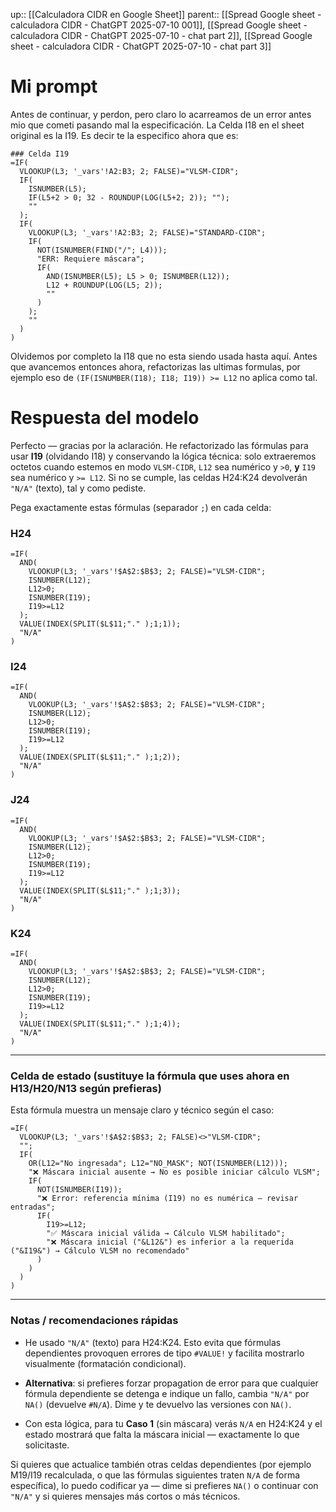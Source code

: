 up:: [[Calculadora CIDR en Google Sheet]]
parent:: [[Spread Google sheet - calculadora CIDR - ChatGPT 2025-07-10 001]],  [[Spread Google sheet - calculadora CIDR - ChatGPT 2025-07-10  - chat part 2]], [[Spread Google sheet - calculadora CIDR - ChatGPT 2025-07-10  - chat part 3]]

# Mi prompt
Antes de continuar, y perdon, pero claro lo acarreamos de un error antes mio que cometi pasando mal la especificación. La Celda I18 en el sheet original es la I19. Es decir te la especifico ahora que es:

```
### Celda I19
=IF(
  VLOOKUP(L3; '_vars'!A2:B3; 2; FALSE)="VLSM-CIDR";
  IF(
    ISNUMBER(L5);
    IF(L5+2 > 0; 32 - ROUNDUP(LOG(L5+2; 2)); "");
    ""
  );
  IF(
    VLOOKUP(L3; '_vars'!A2:B3; 2; FALSE)="STANDARD-CIDR";
    IF(
      NOT(ISNUMBER(FIND("/"; L4)));
      "ERR: Requiere máscara";
      IF(
        AND(ISNUMBER(L5); L5 > 0; ISNUMBER(L12));
        L12 + ROUNDUP(LOG(L5; 2));
        ""
      )
    );
    ""
  )
)
```
Olvidemos por completo la I18 que no esta siendo usada hasta aquí.
Antes que avancemos entonces ahora, refactorizas las ultimas formulas, por ejemplo eso de `(IF(ISNUMBER(I18); I18; I19)) >= L12` no aplica como tal.

# Respuesta del modelo
Perfecto — gracias por la aclaración. He refactorizado las fórmulas para usar **I19** (olvidando I18) y conservando la lógica técnica: solo extraeremos octetos cuando estemos en modo `VLSM-CIDR`, `L12` sea numérico y `>0`, **y** `I19` sea numérico y `>= L12`. Si no se cumple, las celdas H24:K24 devolverán `"N/A"` (texto), tal y como pediste.

Pega exactamente estas fórmulas (separador `;`) en cada celda:

### H24

```
=IF(
  AND(
    VLOOKUP(L3; '_vars'!$A$2:$B$3; 2; FALSE)="VLSM-CIDR";
    ISNUMBER(L12);
    L12>0;
    ISNUMBER(I19);
    I19>=L12
  );
  VALUE(INDEX(SPLIT($L$11;"." );1;1));
  "N/A"
)
```

### I24

```
=IF(
  AND(
    VLOOKUP(L3; '_vars'!$A$2:$B$3; 2; FALSE)="VLSM-CIDR";
    ISNUMBER(L12);
    L12>0;
    ISNUMBER(I19);
    I19>=L12
  );
  VALUE(INDEX(SPLIT($L$11;"." );1;2));
  "N/A"
)
```

### J24

```
=IF(
  AND(
    VLOOKUP(L3; '_vars'!$A$2:$B$3; 2; FALSE)="VLSM-CIDR";
    ISNUMBER(L12);
    L12>0;
    ISNUMBER(I19);
    I19>=L12
  );
  VALUE(INDEX(SPLIT($L$11;"." );1;3));
  "N/A"
)
```

### K24

```
=IF(
  AND(
    VLOOKUP(L3; '_vars'!$A$2:$B$3; 2; FALSE)="VLSM-CIDR";
    ISNUMBER(L12);
    L12>0;
    ISNUMBER(I19);
    I19>=L12
  );
  VALUE(INDEX(SPLIT($L$11;"." );1;4));
  "N/A"
)
```

---

### Celda de estado (sustituye la fórmula que uses ahora en H13/H20/N13 según prefieras)

Esta fórmula muestra un mensaje claro y técnico según el caso:

```
=IF(
  VLOOKUP(L3; '_vars'!$A$2:$B$3; 2; FALSE)<>"VLSM-CIDR";
  "";
  IF(
    OR(L12="No ingresada"; L12="NO_MASK"; NOT(ISNUMBER(L12)));
    "❌ Máscara inicial ausente → No es posible iniciar cálculo VLSM";
    IF(
      NOT(ISNUMBER(I19));
      "❌ Error: referencia mínima (I19) no es numérica — revisar entradas";
      IF(
        I19>=L12;
        "✅ Máscara inicial válida → Cálculo VLSM habilitado";
        "❌ Máscara inicial ("&L12&") es inferior a la requerida ("&I19&") → Cálculo VLSM no recomendado"
      )
    )
  )
)
```

---

### Notas / recomendaciones rápidas

- He usado `"N/A"` (texto) para H24:K24. Esto evita que fórmulas dependientes provoquen errores de tipo `#VALUE!` y facilita mostrarlo visualmente (formatación condicional).
    
- **Alternativa**: si prefieres forzar propagation de error para que cualquier fórmula dependiente se detenga e indique un fallo, cambia `"N/A"` por `NA()` (devuelve `#N/A`). Dime y te devuelvo las versiones con `NA()`.
    
- Con esta lógica, para tu **Caso 1** (sin máscara) verás `N/A` en H24:K24 y el estado mostrará que falta la máscara inicial — exactamente lo que solicitaste.
    

Si quieres que actualice también otras celdas dependientes (por ejemplo M19/I19 recalculada, o que las fórmulas siguientes traten `N/A` de forma específica), lo puedo codificar ya — dime si prefieres `NA()` o continuar con `"N/A"` y si quieres mensajes más cortos o más técnicos.